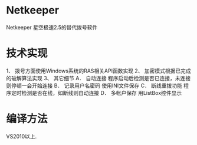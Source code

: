 Netkeeper
=========

 Netkeeper 星空极速2.5的替代拨号软件


技术实现
=========
1、	拨号方面使用Windows系统的RAS相关API函数实现
2、	加密模式根据已完成的破解算法实现
3、	其它细节
A．	自动连接
程序启动后检测是否已连接，未连接则停顿一会开始连接
B．	记录用户名密码
使用INI文件保存
C．	断线重拨功能
程序定时检测是否在线，如断线则自动连接
D．	多帐户保存
用ListBox控件显示

编译方法
=========
VS2010以上.
